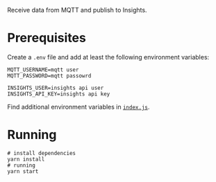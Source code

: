 
Receive data from MQTT and publish to Insights.

# Prerequisites

Create a `.env` file and add at least the following environment variables:

```dotenv
MQTT_USERNAME=mqtt user
MQTT_PASSWORD=mqtt passowrd

INSIGHTS_USER=insights api user
INSIGHTS_API_KEY=insights api key
```

Find additional environment variables in [`index.js`](./index.js).

# Running

```shell
# install dependencies
yarn install
# running
yarn start
```
